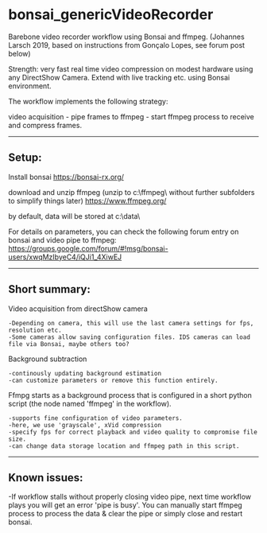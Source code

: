 # bonsai_genericVideoRecorder

Barebone video recorder workflow using Bonsai and ffmpeg.
(Johannes Larsch 2019, based on instructions from Gonçalo Lopes, see forum post below)

Strength: very fast real time video compression on modest hardware using any DirectShow Camera.  Extend with live tracking etc. using Bonsai environment.


The workflow implements the following strategy:

video acquisition - pipe frames to ffmpeg - start ffmpeg process to receive and compress frames.


----------------------
Setup:
----------------------

Install bonsai
https://bonsai-rx.org/
 
download and unzip ffmpeg
(unzip to c:\ffmpeg\ without further subfolders to simplify things later)
https://www.ffmpeg.org/

by default, data will be stored at c:\data\
 
For details on parameters, you can check the following forum entry on bonsai and video pipe to ffmpeg:
https://groups.google.com/forum/#!msg/bonsai-users/xwqMzIbyeC4/iQJi1_4XiwEJ


----------------------
Short summary:
----------------------

Video acquisition from directShow camera

	-Depending on camera, this will use the last camera settings for fps, resolution etc.
	-Some cameras allow saving configuration files. IDS cameras can load file via Bonsai, maybe others too?

Background subtraction

	-continously updating background estimation
	-can customize parameters or remove this function entirely.

Ffmpg starts as a background process that is configured in a short python script (the node named 'ffmpeg' in the workflow).

	-supports fine configuration of video parameters.
	-here, we use 'grayscale', xVid compression
	-specify fps for correct playback and video quality to compromise file size.
	-can change data storage location and ffmpeg path in this script.


----------------------
Known issues:
----------------------

-If workflow stalls without properly closing video pipe, next time workflow plays you will get an error 'pipe is busy'.
You can manually start ffmpeg process to process the data & clear the pipe or simply close and restart bonsai.
